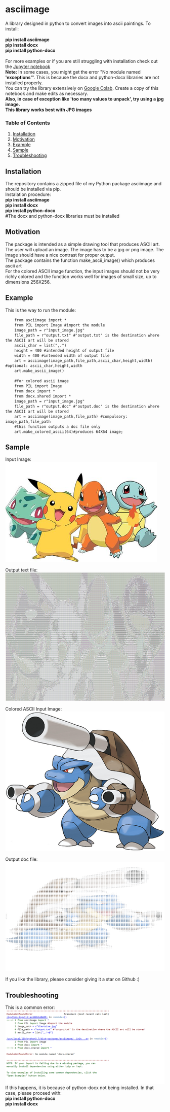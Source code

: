 # asciimage

A library designed in python to convert images into ascii paintings.
To install: <br><br>
<b>pip install asciimage</b><br>
<b>pip install docx</b><br>
<b>pip install python-docx </b><br><br>
For more examples or if you are still struggling with installation check out the <a href="https://github.com/jojo96/asciimage/blob/main/asciimage/asciimageExample.ipynb">Jupyter notebook</a>
<br>
<b>Note:</b> In some cases, you might get the error "No module named <b>'exceptions'</b>". This is because the docx and python-docx libraries are not installed properly.<br> 
You can try the library extensively on <a href="https://colab.research.google.com/drive/1WEjeu8NB7tmz5i50QeisT2EK4b4Vk8ZX?usp=sharing">Google Colab</a>. Create a copy of this notebook and make edits as necessary.<br>
<b>Also, in case of exception like 'too many values to unpack', try using a jpg image.</b><br>
<b>This library works best with JPG images</b>

### Table of Contents

1. [Installation](#installation)
2. [Motivation](#motivation)
3. [Example](#example)
4. [Sample](#sample)
5. [Troubleshooting](#sample)


## Installation <a name="installation"></a>
The repository contains a zipped file of my Python package asciimage and should be installed via pip.<br/>
Instalation procedure: <br>
<b>pip install asciimage</b><br>
<b>pip install docx</b><br>
<b>pip install python-docx </b><br>
#The docx and python-docx libraries must be installed

## Motivation <a name="Motivation"></a>
The package is intended as a simple drawing tool that produces ASCII art.<br/>
The user will upload an image. The image has to be a jpg or png image. The image should have a nice contrast for proper output.<br/>
The package contains the function make_ascii_image() which produces ascii art <br/>
For the colored ASCII image function, the input images should not be very richly colored and the function works well for images of small size, up to dimensions 256X256. 


## Example <a name="Example"></a>
This is the way to run the module:


		from asciimage import *
		from PIL import Image #import the module
		image_path = r"input_image.jpg"
		file_path = r"output.txt" #'output.txt' is the destination where the ASCII art will be stored
		ascii_char = list(",.")
		height = 400 #intended height of output file
		width = 400 #intended width of output file
		art = asciimage(image_path,file_path,ascii_char,height,width) #optional: ascii_char,height,width
		art.make_ascii_image()
		
		#for colored ascii image
		from PIL import Image
		from docx import *
		from docx.shared import *
		image_path = r"input_image.jpg"
		file_path = r"output.doc" #'output.doc' is the destination where the ASCII art will be stored
		art = asciimage(image_path,file_path) #compulsory: image_path,file_path
		#this function outputs a doc file only
		art.make_colored_ascii(64)#produces 64X64 image; 



## Sample <a name="Sample"></a>

Input Image: <br>
![input](https://raw.githubusercontent.com/jojo96/asciimage/main/pok.jpg)

Output text file: <br>
![output](https://raw.githubusercontent.com/jojo96/asciimage/main/pok_txt.png)


Colored ASCII Input Image: <br>
![input](https://raw.githubusercontent.com/jojo96/asciimage/main/blastoise.jpg)

Output doc file: <br>
![output](https://raw.githubusercontent.com/jojo96/asciimage/main/blastoiseASCII.png)

If you like the library, please consider giving it a star on Github :)       


## Troubleshooting <a name="Troubleshooting"></a>

This is a common error: <br>
![input](https://raw.githubusercontent.com/jojo96/asciimage/main/error.png)
If this happens, it is because of python-docx not being installed. In that case, please proceed with:<br> 
<b>pip install python-docx</b><br>
<b>pip install docx</b><br>

